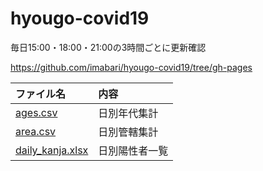 # hyougo-covid19

毎日15:00・18:00・21:00の3時間ごとに更新確認

https://github.com/imabari/hyougo-covid19/tree/gh-pages

|ファイル名|内容|
|:----|:----|
|[ages.csv](https://raw.githubusercontent.com/imabari/hyougo-covid19/gh-pages/ages.csv)|日別年代集計|
|[area.csv](https://raw.githubusercontent.com/imabari/hyougo-covid19/gh-pages/area.csv)|日別管轄集計|
|[daily_kanja.xlsx](https://raw.githubusercontent.com/imabari/hyougo-covid19/gh-pages/daily_kanja.xlsx)|日別陽性者一覧|

